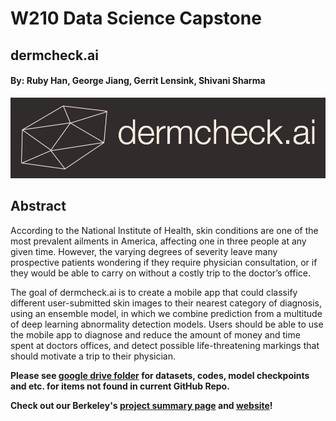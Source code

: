# W210 Data Science Capstone
## dermcheck.ai
#### By: Ruby Han, George Jiang, Gerrit Lensink, Shivani Sharma

![banner](images/logo_banner.png)

## Abstract
According to the National Institute of Health, skin conditions are one of the most prevalent ailments in America, affecting one in three people at any given time. However, the varying degrees of severity leave many prospective patients wondering if they require physician consultation, or if they would be able to carry on without a costly trip to the doctor’s office.

The goal of dermcheck.ai is to create a mobile app that could classify different user-submitted skin images to their nearest category of diagnosis, using an ensemble model, in which we combine prediction from a multitude of deep learning abnormality detection models. Users should be able to use the mobile app to diagnose and reduce the amount of money and time spent at doctors offices, and detect possible life-threatening markings that should motivate a trip to their physician. 

**Please see [google drive folder](https://drive.google.com/drive/folders/1oLqejM9KnDiIgUupEGkxGM3_vdqboxlI?usp=sharing) for datasets, codes, model checkpoints and etc. for items not found in current GitHub Repo.**

**Check out our Berkeley's [project summary page](https://www.ischool.berkeley.edu/projects/2022/dermcheckai) and [website](https://gerritlensink.wixsite.com/dermcheck-ai)!**

